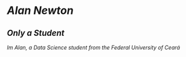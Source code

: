 # **_Alan Newton_**

## _Only a Student_

_Im Alan, a Data Science student from the Federal University of Ceará_
